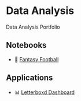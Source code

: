 # Data Analysis

Data Analysis Portfolio

## Notebooks

- 🏈 [Fantasy Football](./analysis/Fantasy%20Football/Fantasy%20Football.html)

## Applications

- 📊 [Letterboxd Dashboard](https://alexbatistaarantes.github.io/letterboxd-dashboard/)
